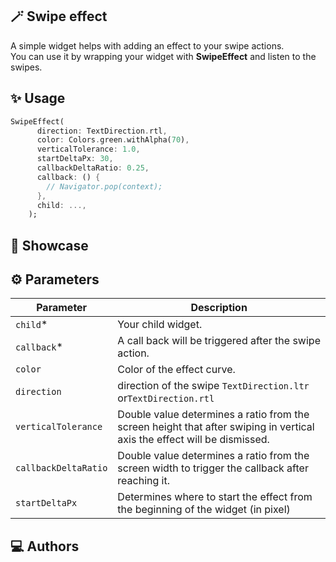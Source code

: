 <!-- 
This README describes the package. If you publish this package to pub.dev,
this README's contents appear on the landing page for your package.

For information about how to write a good package README, see the guide for
[writing package pages](https://dart.dev/guides/libraries/writing-package-pages). 

For general information about developing packages, see the Dart guide for
[creating packages](https://dart.dev/guides/libraries/create-library-packages)
and the Flutter guide for
[developing packages and plugins](https://flutter.dev/developing-packages). 
-->


## 🪄 Swipe effect
A simple widget helps with adding an effect to your swipe actions.<br>
You can use it by wrapping your widget with <b>SwipeEffect</b> and listen to the swipes.


## ✨ Usage


```dart
SwipeEffect(
      direction: TextDirection.rtl, 
      color: Colors.green.withAlpha(70),
      verticalTolerance: 1.0,
      startDeltaPx: 30,
      callbackDeltaRatio: 0.25,
      callback: () {
        // Navigator.pop(context);
      },
      child: ...,
    );
```
## 🔮 Showcase

## ⚙️ Parameters

| Parameter | Description |
|---|---|
| `child`* | Your child widget. |
| `callback`* | A call back will be triggered after the swipe action. |
| `color`| Color of the effect curve. |
| `direction` | direction of the swipe `TextDirection.ltr` or`TextDirection.rtl` |
| `verticalTolerance`| Double value determines a ratio from the screen height that after swiping in vertical axis the effect will be dismissed. |
| `callbackDeltaRatio`| Double value determines a ratio from the screen width to trigger the callback after reaching it.|
| `startDeltaPx`|Determines where to start the effect from the beginning of the widget (in pixel) |



## 💻 Authors